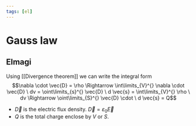 ```yaml
---
tags: [el]
---
```

# Gauss law

## Elmagi
Using [[Divergence theorem]] we can write the integral form
$$\nabla \cdot \vec{D} = \rho \Rightarrow \int\limits_{V}^{} \nabla \cdot \vec{D} \ dv = \oint\limits_{s}^{} \vec{D} \ d \vec{s} = \int\limits_{V}^{} \rho \ dv \Rightarrow \oint\limits_{S}^{} \vec{D} \cdot \ d \vec{s} = Q$$
- $\vec{D}$ is the electric flux density. $\vec{D} = \varepsilon_{0}\vec{E}$
- $Q$ is the total charge enclose by $V$ or $S$.